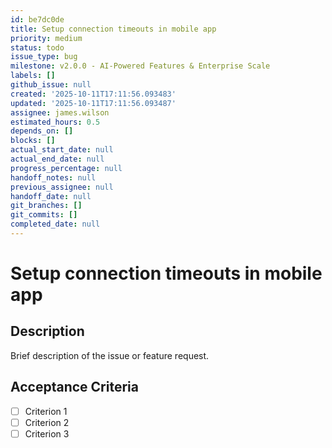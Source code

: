 ```yaml
---
id: be7dc0de
title: Setup connection timeouts in mobile app
priority: medium
status: todo
issue_type: bug
milestone: v2.0.0 - AI-Powered Features & Enterprise Scale
labels: []
github_issue: null
created: '2025-10-11T17:11:56.093483'
updated: '2025-10-11T17:11:56.093487'
assignee: james.wilson
estimated_hours: 0.5
depends_on: []
blocks: []
actual_start_date: null
actual_end_date: null
progress_percentage: null
handoff_notes: null
previous_assignee: null
handoff_date: null
git_branches: []
git_commits: []
completed_date: null
---
```


# Setup connection timeouts in mobile app

## Description

Brief description of the issue or feature request.

## Acceptance Criteria

- [ ] Criterion 1
- [ ] Criterion 2
- [ ] Criterion 3